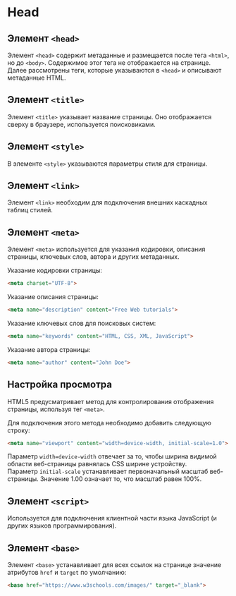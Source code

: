# Head
## Элемент `<head>`
Элемент `<head>` содержит метаданные и размещается после тега `<html>`, но до `<body>`. Содержимое этог тега не отображается на странице. Далее рассмотрены теги, которые указываются в `<head>` и описывают метаданные HTML.

## Элемент `<title>`
Элемент `<title>` указывает название страницы. Оно отображается сверху в браузере, используется поисковиками.

## Элемент `<style>`
В элементе `<style>` указываются параметры стиля для страницы.

## Элемент `<link>`
Элемент `<link>` необходим для подключения внешних каскадных таблиц стилей.

## Элемент `<meta>`
Элемент `<meta>` используется для указания кодировки, описания страницы, ключевых слов, автора и других метаданных.

Указание кодировки страницы:
```html
<meta charset="UTF-8">
```

Указание описания страницы:
```html
<meta name="description" content="Free Web tutorials">
```

Указание ключевых слов для поисковых систем:
```html
<meta name="keywords" content="HTML, CSS, XML, JavaScript">
```

Указание автора страницы:
```html
<meta name="author" content="John Doe">
```

## Настройка просмотра
HTML5 предусматривает метод для контролирования отображения страницы, используя тег `<meta>`.

Для подключения этого метода необходимо добавить следующую строку:
```html
<meta name="viewport" content="width=device-width, initial-scale=1.0">
```

Параметр `width=device-width` отвечает за то, чтобы ширина видимой области веб-страницы равнялась CSS ширине устройству.<br>
Параметр `initial-scale` устанавливает первоначальный масштаб веб-страницы. Значение 1.00 означает то, что масштаб равен 100%.

## Элемент `<script>`
Используется для подключения клиентной части языка JavaScript (и других языков программирования).

## Элемент `<base>`
Элемент `<base>` устанавливает для всех ссылок на странице значение атрибутов `href` и `target` по умолчанию:
```html
<base href="https://www.w3schools.com/images/" target="_blank">
```
